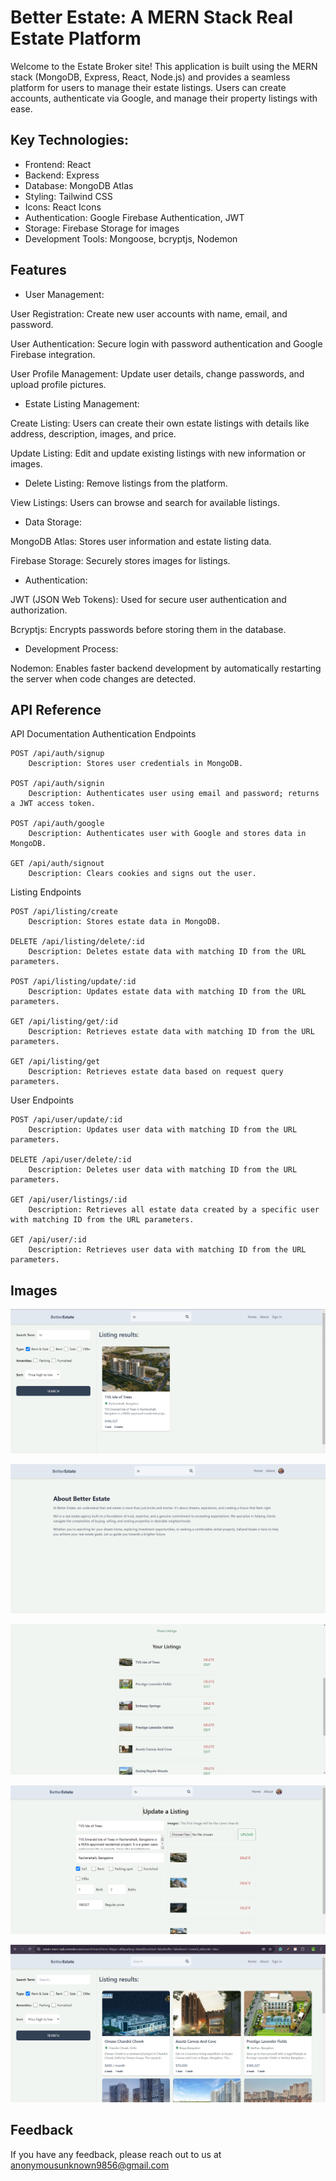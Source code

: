 
# Better Estate: A MERN Stack Real Estate Platform

Welcome to the Estate Broker site! This application is built using the MERN stack (MongoDB, Express, React, Node.js) and provides a seamless platform for users to manage their estate listings. Users can create accounts, authenticate via Google, and manage their property listings with ease.


## Key Technologies:

- Frontend: React
- Backend: Express
- Database: MongoDB Atlas
- Styling: Tailwind CSS
- Icons: React Icons
- Authentication: Google Firebase Authentication, JWT
- Storage: Firebase Storage for images
- Development Tools: Mongoose, bcryptjs, Nodemon




## Features

-  User Management:

User Registration: Create new user accounts with name, email, and password.

User Authentication: Secure login with password authentication and Google Firebase integration.

User Profile Management: Update user details, change passwords, and upload profile pictures.

- Estate Listing Management:

Create Listing: Users can create their own estate listings with details like address, description, images, and price.

Update Listing: Edit and update existing listings with new information or images.

- Delete Listing: Remove listings from the platform.

View Listings: Users can browse and search for available listings.

- Data Storage:

MongoDB Atlas: Stores user information and estate listing data.

Firebase Storage: Securely stores images for listings.

- Authentication:

JWT (JSON Web Tokens): Used for secure user authentication and authorization.

Bcryptjs: Encrypts passwords before storing them in the database.

- Development Process:

Nodemon: Enables faster backend development by automatically restarting the server when code changes are detected.


## API Reference

API Documentation
Authentication Endpoints

    POST /api/auth/signup
        Description: Stores user credentials in MongoDB.

    POST /api/auth/signin
        Description: Authenticates user using email and password; returns a JWT access token.

    POST /api/auth/google
        Description: Authenticates user with Google and stores data in MongoDB.

    GET /api/auth/signout
        Description: Clears cookies and signs out the user.

Listing Endpoints

    POST /api/listing/create
        Description: Stores estate data in MongoDB.

    DELETE /api/listing/delete/:id
        Description: Deletes estate data with matching ID from the URL parameters.

    POST /api/listing/update/:id
        Description: Updates estate data with matching ID from the URL parameters.

    GET /api/listing/get/:id
        Description: Retrieves estate data with matching ID from the URL parameters.

    GET /api/listing/get
        Description: Retrieves estate data based on request query parameters.

User Endpoints

    POST /api/user/update/:id
        Description: Updates user data with matching ID from the URL parameters.

    DELETE /api/user/delete/:id
        Description: Deletes user data with matching ID from the URL parameters.

    GET /api/user/listings/:id
        Description: Retrieves all estate data created by a specific user with matching ID from the URL parameters.

    GET /api/user/:id
        Description: Retrieves user data with matching ID from the URL parameters.


## Images

![alt text](frontend/image-1.png)

![alt text](frontend/image-2.png)

![alt text](frontend/image-3.png)

![alt text](frontend/image-4.png)

![alt text](frontend/image.png)

## Feedback

If you have any feedback, please reach out to us at anonymousunknown9856@gmail.com

